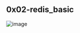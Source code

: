 ## 0x02-redis_basic

![image](https://www.google.com/imgres?imgurl=https%3A%2F%2Fi.pinimg.com%2Foriginals%2F0d%2F6a%2F2d%2F0d6a2d2945021d9b4b99243ca7fe5a74.png&tbnid=fcRgimQyOeRBmM&vet=12ahUKEwjhvKmY7uCAAxWVrycCHWRaBxsQMygAegQIARA7..i&imgrefurl=https%3A%2F%2Fwww.pinterest.com%2Fjtobi8161%2Falx%2F&docid=5Sp-wHz9dk6QWM&w=500&h=441&q=fictional%20character&ved=2ahUKEwjhvKmY7uCAAxWVrycCHWRaBxsQMygAegQIARA7)